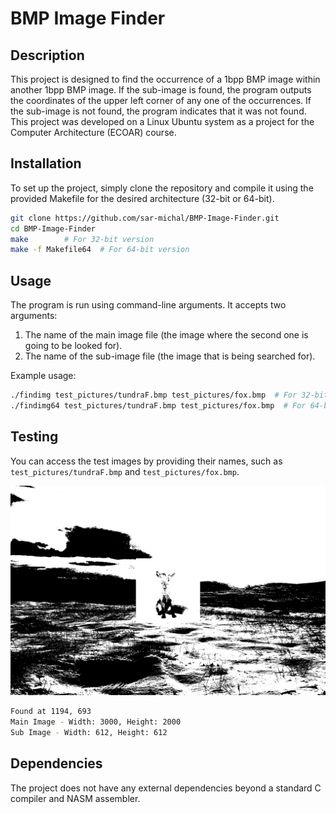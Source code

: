 # BMP Image Finder

## Description

This project is designed to find the occurrence of a 1bpp BMP image within another 1bpp BMP image. If the sub-image is found, the program outputs the coordinates of the upper left corner of any one of the occurrences. If the sub-image is not found, the program indicates that it was not found. This project was developed on a Linux Ubuntu system as a project for the Computer Architecture (ECOAR) course.

## Installation

To set up the project, simply clone the repository and compile it using the provided Makefile for the desired architecture (32-bit or 64-bit).

```sh
git clone https://github.com/sar-michal/BMP-Image-Finder.git
cd BMP-Image-Finder
make        # For 32-bit version
make -f Makefile64  # For 64-bit version
```

## Usage

The program is run using command-line arguments. It accepts two arguments:
1. The name of the main image file (the image where the second one is going to be looked for).
2. The name of the sub-image file (the image that is being searched for).

Example usage:

```sh
./findimg test_pictures/tundraF.bmp test_pictures/fox.bmp  # For 32-bit version
./findimg64 test_pictures/tundraF.bmp test_pictures/fox.bmp  # For 64-bit version
```

## Testing

You can access the test images by providing their names, such as `test_pictures/tundraF.bmp` and `test_pictures/fox.bmp`.

![Test Image](test_pictures/tundraF.bmp)
```sh
Found at 1194, 693  
Main Image - Width: 3000, Height: 2000  
Sub Image - Width: 612, Height: 612
```

## Dependencies

The project does not have any external dependencies beyond a standard C compiler and NASM assembler.